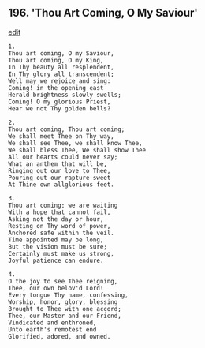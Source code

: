 
## 196.  'Thou Art Coming, O My Saviour'
[edit](https://docs.google.com/document/d/18cpoAci8z4zP228JWa0j9R8aU4zzHl2E/edit?mode=html)




    1.
    Thou art coming, O my Saviour, 
    Thou art coming, O my King, 
    In Thy beauty all resplendent, 
    In Thy glory all transcendent; 
    Well may we rejoice and sing: 
    Coming! in the opening east 
    Herald brightness slowly swells; 
    Coming! O my glorious Priest, 
    Hear we not Thy golden bells? 

    2.
    Thou art coming, Thou art coming; 
    We shall meet Thee on Thy way, 
    We shall see Thee, we shall know Thee, 
    We shall bless Thee, We shall show Thee 
    All our hearts could never say; 
    What an anthem that will be, 
    Ringing out our love to Thee, 
    Pouring out our rapture sweet 
    At Thine own allglorious feet. 

    3.
    Thou art coming; we are waiting 
    With a hope that cannot fail, 
    Asking not the day or hour, 
    Resting on Thy word of power, 
    Anchored safe within the veil. 
    Time appointed may be long, 
    But the vision must be sure; 
    Certainly must make us strong, 
    Joyful patience can endure. 

    4.
    O the joy to see Thee reigning, 
    Thee, our own belov'd Lord! 
    Every tongue Thy name, confessing, 
    Worship, honor, glory, blessing 
    Brought to Thee with one accord; 
    Thee, our Master and our Friend, 
    Vindicated and enthroned, 
    Unto earth's remotest end 
    Glorified, adored, and owned.
